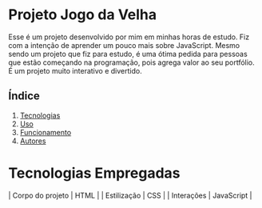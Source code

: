 # Projeto Jogo da Velha

Esse é um projeto desenvolvido por mim em minhas horas de estudo. Fiz com a intenção de aprender um pouco mais sobre JavaScript. Mesmo sendo um projeto que fiz para estudo, é uma ótima pedida para pessoas que estão começando na programação, pois agrega valor ao seu portfólio. É um projeto muito interativo e divertido.

## Índice
1. [Tecnologias](#Tecnologias)
2. [Uso](#Uso)
3. [Funcionamento](#Funcionamento)
5. [Autores](#Autores)


# Tecnologias Empregadas
| Corpo do projeto    | HTML |
| Estilização    | CSS |
| Interações    | JavaScript |

